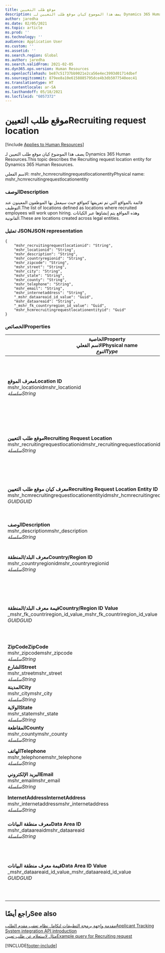 ```yaml
---
title: موقع طلب التعيين
description: يصف هذا الموضوع كيان موقع طلب التعيين لـ Dynamics 365 Human Resources.
author: jaredha
ms.date: 02/05/2021
ms.topic: article
ms.prod: ''
ms.technology: ''
audience: Application User
ms.custom: ''
ms.assetid: ''
ms.search.region: Global
ms.author: jaredha
ms.search.validFrom: 2021-02-05
ms.dyn365.ops.version: Human Resources
ms.openlocfilehash: be87c51737bb9021e2ca56e4ec3993d01714dbef
ms.sourcegitcommit: 879ee8a10e6158885795dce4b3db5077540eec41
ms.translationtype: HT
ms.contentlocale: ar-SA
ms.lasthandoff: 05/18/2021
ms.locfileid: "6057372"
---
```

# <a name="recruiting-request-location"></a><span data-ttu-id="56756-103">موقع طلب التعيين</span><span class="sxs-lookup"><span data-stu-id="56756-103">Recruiting request location</span></span>

[!include [Applies to Human Resources](../includes/applies-to-hr.md)]

<span data-ttu-id="56756-104">يصف هذا الموضوع كيان موقع طلب التعيين لـ Dynamics 365 Human Resources.</span><span class="sxs-lookup"><span data-stu-id="56756-104">This topic describes the Recruiting request location entity for Dynamics 365 Human Resources.</span></span>

<span data-ttu-id="56756-105">الاسم الفعلي: mshr_hcmrecruitingrequestlocationentity</span><span class="sxs-lookup"><span data-stu-id="56756-105">Physical name: mshr_hcmrecruitingrequestlocationentity</span></span>

### <a name="description"></a><span data-ttu-id="56756-106">الوصف</span><span class="sxs-lookup"><span data-stu-id="56756-106">Description</span></span>

<span data-ttu-id="56756-107">قائمة بالمواقع التي تم تعريفها كمواقع حيث سيعمل بها الموظفون المعينون عند التوظيف.</span><span class="sxs-lookup"><span data-stu-id="56756-107">The list of locations defined as locations where recruited employees will work upon hiring.</span></span> <span data-ttu-id="56756-108">وهذه المواقع يتم إنشاؤها عبر الكيانات القانونية.</span><span class="sxs-lookup"><span data-stu-id="56756-108">These are locations created across legal entities.</span></span>

### <a name="json-representation"></a><span data-ttu-id="56756-109">تمثيل JSON</span><span class="sxs-lookup"><span data-stu-id="56756-109">JSON representation</span></span>

```
{
    "mshr_recruitingrequestlocationid": "String",
    "mshr_locationid": "String",
    "mshr_description": "String",
    "mshr_countryregionid": "String",
    "mshr_zipcode": "String",
    "mshr_street": "String",
    "mshr_city": "String",
    "mshr_state": "String",
    "mshr_county": "String",
    "mshr_telephone": "String",
    "mshr_email": "String",
    "mshr_internetaddress": "String",
    "_mshr_dataareaid_id_value": "Guid",
    "mshr_dataareaid": "String",
    "_mshr_fk_countryregion_id_value": "Guid",
    "mshr_hcmrecruitingrequestlocationentityid": "Guid"
}
```

### <a name="properties"></a><span data-ttu-id="56756-110">الخصائص</span><span class="sxs-lookup"><span data-stu-id="56756-110">Properties</span></span>

| <span data-ttu-id="56756-111">الخاصية</span><span class="sxs-lookup"><span data-stu-id="56756-111">Property</span></span><br><span data-ttu-id="56756-112">**الاسم الفعلي**</span><span class="sxs-lookup"><span data-stu-id="56756-112">**Physical name**</span></span><br><span data-ttu-id="56756-113">**_النوع_**</span><span class="sxs-lookup"><span data-stu-id="56756-113">**_Type_**</span></span> | <span data-ttu-id="56756-114">استخدام</span><span class="sxs-lookup"><span data-stu-id="56756-114">Use</span></span> | <span data-ttu-id="56756-115">الوصف</span><span class="sxs-lookup"><span data-stu-id="56756-115">Description</span></span> |
| --- | --- | --- |
| <span data-ttu-id="56756-116">**معرف الموقع**</span><span class="sxs-lookup"><span data-stu-id="56756-116">**Location ID**</span></span><br><span data-ttu-id="56756-117">mshr_locationid</span><span class="sxs-lookup"><span data-stu-id="56756-117">mshr_locationid</span></span><br><span data-ttu-id="56756-118">*سلسلة*</span><span class="sxs-lookup"><span data-stu-id="56756-118">*String*</span></span> | <span data-ttu-id="56756-119">الكتابة مرة واحدة</span><span class="sxs-lookup"><span data-stu-id="56756-119">Write-once</span></span><br><span data-ttu-id="56756-120">مطلوب</span><span class="sxs-lookup"><span data-stu-id="56756-120">Required</span></span> | <span data-ttu-id="56756-121">معرف فريد منشأ بواسطة النظام وقابل للقراءة من المستخدم لموقع التعيين.</span><span class="sxs-lookup"><span data-stu-id="56756-121">The system-generated, user-readable identifier for the recruiting location.</span></span> |
| <span data-ttu-id="56756-122">**موقع طلب التعيين**</span><span class="sxs-lookup"><span data-stu-id="56756-122">**Recruiting Request Location**</span></span><br><span data-ttu-id="56756-123">mshr_recruitingrequestlocationid</span><span class="sxs-lookup"><span data-stu-id="56756-123">mshr_recruitingrequestlocationid</span></span><br><span data-ttu-id="56756-124">*سلسلة*</span><span class="sxs-lookup"><span data-stu-id="56756-124">*String*</span></span> | <span data-ttu-id="56756-125">الكتابة مرة واحدة</span><span class="sxs-lookup"><span data-stu-id="56756-125">Write-once</span></span><br><span data-ttu-id="56756-126">مطلوب</span><span class="sxs-lookup"><span data-stu-id="56756-126">Required</span></span> | <span data-ttu-id="56756-127">المعرف الفريد المحدد بواسطة المستخدم لموقع التعيين.</span><span class="sxs-lookup"><span data-stu-id="56756-127">User-defined unique identifier for the recruiting location.</span></span> |
| <span data-ttu-id="56756-128">**معرف كيان موقع طلب التعيين**</span><span class="sxs-lookup"><span data-stu-id="56756-128">**Recruiting Request Location Entity ID**</span></span><br><span data-ttu-id="56756-129">mshr_hcmrecruitingrequestlocationentityid</span><span class="sxs-lookup"><span data-stu-id="56756-129">mshr_hcmrecruitingrequestlocationentityid</span></span><br><span data-ttu-id="56756-130">*GUID*</span><span class="sxs-lookup"><span data-stu-id="56756-130">*GUID*</span></span> | <span data-ttu-id="56756-131">للقراءة فقط</span><span class="sxs-lookup"><span data-stu-id="56756-131">Read-only</span></span><br><span data-ttu-id="56756-132">مطلوب</span><span class="sxs-lookup"><span data-stu-id="56756-132">Required</span></span> | <span data-ttu-id="56756-133">معرف فريد منشأ بواسطة النظام لسجل موقع طلب التعيين.</span><span class="sxs-lookup"><span data-stu-id="56756-133">System-generated unique identifier for the recruiting request location record.</span></span> |
| <span data-ttu-id="56756-134">**‏‏الوصف**</span><span class="sxs-lookup"><span data-stu-id="56756-134">**Description**</span></span><br><span data-ttu-id="56756-135">mshr_description</span><span class="sxs-lookup"><span data-stu-id="56756-135">mshr_description</span></span><br><span data-ttu-id="56756-136">*سلسلة*</span><span class="sxs-lookup"><span data-stu-id="56756-136">*String*</span></span> | <span data-ttu-id="56756-137">قراءة/كتابة</span><span class="sxs-lookup"><span data-stu-id="56756-137">Read/write</span></span><br><span data-ttu-id="56756-138">مطلوب</span><span class="sxs-lookup"><span data-stu-id="56756-138">Required</span></span> | <span data-ttu-id="56756-139">وصف الموقع.</span><span class="sxs-lookup"><span data-stu-id="56756-139">Description of the location.</span></span> |
| <span data-ttu-id="56756-140">**معرف البلد/المنطقة**</span><span class="sxs-lookup"><span data-stu-id="56756-140">**Country/Region ID**</span></span><br><span data-ttu-id="56756-141">mshr_countryregionid</span><span class="sxs-lookup"><span data-stu-id="56756-141">mshr_countryregionid</span></span><br><span data-ttu-id="56756-142">*سلسلة*</span><span class="sxs-lookup"><span data-stu-id="56756-142">*String*</span></span> | <span data-ttu-id="56756-143">للقراءة فقط</span><span class="sxs-lookup"><span data-stu-id="56756-143">Read-only</span></span><br><span data-ttu-id="56756-144">اختياري</span><span class="sxs-lookup"><span data-stu-id="56756-144">Optional</span></span> | <span data-ttu-id="56756-145">يحدد البلد أو المنطقة التي هى موطن المرشح.</span><span class="sxs-lookup"><span data-stu-id="56756-145">Specifies the country or region where the candidate has citizenship.</span></span> |
| <span data-ttu-id="56756-146">**قيمة معرف البلد/المنطقة**</span><span class="sxs-lookup"><span data-stu-id="56756-146">**Country/Region ID Value**</span></span><br><span data-ttu-id="56756-147">_mshr_fk_countriregion_id_value</span><span class="sxs-lookup"><span data-stu-id="56756-147">_mshr_fk_countriregion_id_value</span></span><br><span data-ttu-id="56756-148">*GUID*</span><span class="sxs-lookup"><span data-stu-id="56756-148">*GUID*</span></span> | <span data-ttu-id="56756-149">للقراءة فقط</span><span class="sxs-lookup"><span data-stu-id="56756-149">Read-only</span></span><br><span data-ttu-id="56756-150">اختياري</span><span class="sxs-lookup"><span data-stu-id="56756-150">Optional</span></span><br><span data-ttu-id="56756-151">المفتاح الخارجي: mshr_logisticaddresscountryregionentityid لـ mshr_logisticsaddresscountryregionentity</span><span class="sxs-lookup"><span data-stu-id="56756-151">Foreign key: mshr_logisticaddresscountryregionentityid of mshr_logisticsaddresscountryregionentity</span></span> | <span data-ttu-id="56756-152">المعرّف الفريد المنشأ بواسطة النظام الخاص بالبلد/المنطقة في العنوان.</span><span class="sxs-lookup"><span data-stu-id="56756-152">System-generated unique identifier of the country/region of the address.</span></span> |
| <span data-ttu-id="56756-153">**ZipCode**</span><span class="sxs-lookup"><span data-stu-id="56756-153">**ZipCode**</span></span><br><span data-ttu-id="56756-154">mshr_zipcode</span><span class="sxs-lookup"><span data-stu-id="56756-154">mshr_zipcode</span></span><br><span data-ttu-id="56756-155">*سلسلة*</span><span class="sxs-lookup"><span data-stu-id="56756-155">*String*</span></span> | <span data-ttu-id="56756-156">للقراءة فقط</span><span class="sxs-lookup"><span data-stu-id="56756-156">Read-only</span></span><br><span data-ttu-id="56756-157">اختياري</span><span class="sxs-lookup"><span data-stu-id="56756-157">Optional</span></span> | <span data-ttu-id="56756-158">الرمز البريدي</span><span class="sxs-lookup"><span data-stu-id="56756-158">Zip/postal code.</span></span> |
| <span data-ttu-id="56756-159">**الشارع**</span><span class="sxs-lookup"><span data-stu-id="56756-159">**Street**</span></span><br><span data-ttu-id="56756-160">mshr_street</span><span class="sxs-lookup"><span data-stu-id="56756-160">mshr_street</span></span><br><span data-ttu-id="56756-161">*سلسلة*</span><span class="sxs-lookup"><span data-stu-id="56756-161">*String*</span></span> | <span data-ttu-id="56756-162">للقراءة فقط</span><span class="sxs-lookup"><span data-stu-id="56756-162">Read-only</span></span><br><span data-ttu-id="56756-163">اختياري</span><span class="sxs-lookup"><span data-stu-id="56756-163">Optional</span></span> | <span data-ttu-id="56756-164">عنوان الشارع.</span><span class="sxs-lookup"><span data-stu-id="56756-164">Street address.</span></span> |
| <span data-ttu-id="56756-165">**المدينة**</span><span class="sxs-lookup"><span data-stu-id="56756-165">**City**</span></span><br><span data-ttu-id="56756-166">mshr_city</span><span class="sxs-lookup"><span data-stu-id="56756-166">mshr_city</span></span><br><span data-ttu-id="56756-167">*سلسلة*</span><span class="sxs-lookup"><span data-stu-id="56756-167">*String*</span></span> | <span data-ttu-id="56756-168">للقراءة فقط</span><span class="sxs-lookup"><span data-stu-id="56756-168">Read-only</span></span><br><span data-ttu-id="56756-169">اختياري</span><span class="sxs-lookup"><span data-stu-id="56756-169">Optional</span></span> | <span data-ttu-id="56756-170">المدينة.</span><span class="sxs-lookup"><span data-stu-id="56756-170">City.</span></span> |
| <span data-ttu-id="56756-171">**الولاية**</span><span class="sxs-lookup"><span data-stu-id="56756-171">**State**</span></span><br><span data-ttu-id="56756-172">mshr_state</span><span class="sxs-lookup"><span data-stu-id="56756-172">mshr_state</span></span><br><span data-ttu-id="56756-173">*سلسلة*</span><span class="sxs-lookup"><span data-stu-id="56756-173">*String*</span></span> | <span data-ttu-id="56756-174">للقراءة فقط</span><span class="sxs-lookup"><span data-stu-id="56756-174">Read-only</span></span><br><span data-ttu-id="56756-175">اختياري</span><span class="sxs-lookup"><span data-stu-id="56756-175">Optional</span></span> | <span data-ttu-id="56756-176">الولاية أو المقاطعة.</span><span class="sxs-lookup"><span data-stu-id="56756-176">State or province.</span></span> |
| <span data-ttu-id="56756-177">**المقاطعة**</span><span class="sxs-lookup"><span data-stu-id="56756-177">**County**</span></span><br><span data-ttu-id="56756-178">mshr_county</span><span class="sxs-lookup"><span data-stu-id="56756-178">mshr_county</span></span><br><span data-ttu-id="56756-179">*سلسلة*</span><span class="sxs-lookup"><span data-stu-id="56756-179">*String*</span></span> | <span data-ttu-id="56756-180">للقراءة فقط</span><span class="sxs-lookup"><span data-stu-id="56756-180">Read-only</span></span><br><span data-ttu-id="56756-181">اختياري</span><span class="sxs-lookup"><span data-stu-id="56756-181">Optional</span></span> | <span data-ttu-id="56756-182">المقاطعة.</span><span class="sxs-lookup"><span data-stu-id="56756-182">County.</span></span> |
| <span data-ttu-id="56756-183">**الهاتف**</span><span class="sxs-lookup"><span data-stu-id="56756-183">**Telephone**</span></span><br><span data-ttu-id="56756-184">mshr_telephone</span><span class="sxs-lookup"><span data-stu-id="56756-184">mshr_telephone</span></span><br><span data-ttu-id="56756-185">*سلسلة*</span><span class="sxs-lookup"><span data-stu-id="56756-185">*String*</span></span> | <span data-ttu-id="56756-186">قراءة/كتابة</span><span class="sxs-lookup"><span data-stu-id="56756-186">Read/write</span></span><br><span data-ttu-id="56756-187">اختياري</span><span class="sxs-lookup"><span data-stu-id="56756-187">Optional</span></span> | <span data-ttu-id="56756-188">رقم الهاتف الخاص بالموقع.</span><span class="sxs-lookup"><span data-stu-id="56756-188">Telephone number for the location.</span></span> |
| <span data-ttu-id="56756-189">**البريد الإلكتروني**</span><span class="sxs-lookup"><span data-stu-id="56756-189">**Email**</span></span><br><span data-ttu-id="56756-190">mshr_email</span><span class="sxs-lookup"><span data-stu-id="56756-190">mshr_email</span></span><br><span data-ttu-id="56756-191">*سلسلة*</span><span class="sxs-lookup"><span data-stu-id="56756-191">*String*</span></span> | <span data-ttu-id="56756-192">قراءة/كتابة</span><span class="sxs-lookup"><span data-stu-id="56756-192">Read/write</span></span><br><span data-ttu-id="56756-193">اختياري</span><span class="sxs-lookup"><span data-stu-id="56756-193">Optional</span></span> | <span data-ttu-id="56756-194">عنوان البريد الإلكتروني.</span><span class="sxs-lookup"><span data-stu-id="56756-194">Email address.</span></span> |
| <span data-ttu-id="56756-195">**InternetAddress**</span><span class="sxs-lookup"><span data-stu-id="56756-195">**InternetAddress**</span></span><br><span data-ttu-id="56756-196">mshr_internetaddress</span><span class="sxs-lookup"><span data-stu-id="56756-196">mshr_internetaddress</span></span><br><span data-ttu-id="56756-197">*سلسلة*</span><span class="sxs-lookup"><span data-stu-id="56756-197">*String*</span></span> | <span data-ttu-id="56756-198">قراءة/كتابة</span><span class="sxs-lookup"><span data-stu-id="56756-198">Read/write</span></span><br><span data-ttu-id="56756-199">اختياري</span><span class="sxs-lookup"><span data-stu-id="56756-199">Optional</span></span> | <span data-ttu-id="56756-200">عنوان URL لموقع الويب للموقع.</span><span class="sxs-lookup"><span data-stu-id="56756-200">URL for the location website.</span></span> |
| <span data-ttu-id="56756-201">**معرف منطقة البيانات**</span><span class="sxs-lookup"><span data-stu-id="56756-201">**Data Area ID**</span></span><br><span data-ttu-id="56756-202">mshr_dataareaid</span><span class="sxs-lookup"><span data-stu-id="56756-202">mshr_dataareaid</span></span><br><span data-ttu-id="56756-203">*سلسلة*</span><span class="sxs-lookup"><span data-stu-id="56756-203">*String*</span></span> | <span data-ttu-id="56756-204">قراءة/كتابة</span><span class="sxs-lookup"><span data-stu-id="56756-204">Read/write</span></span><br><span data-ttu-id="56756-205">اختياري</span><span class="sxs-lookup"><span data-stu-id="56756-205">Optional</span></span> | <span data-ttu-id="56756-206">يحدد الكيان القانوني (الشركة).</span><span class="sxs-lookup"><span data-stu-id="56756-206">Specifies the legal entity (company).</span></span> |
| <span data-ttu-id="56756-207">**قيمة معرف منطقة البيانات**</span><span class="sxs-lookup"><span data-stu-id="56756-207">**Data Area ID Value**</span></span><br><span data-ttu-id="56756-208">_mshr_dataareaid_id_value</span><span class="sxs-lookup"><span data-stu-id="56756-208">_mshr_dataareaid_id_value</span></span><br><span data-ttu-id="56756-209">*GUID*</span><span class="sxs-lookup"><span data-stu-id="56756-209">*GUID*</span></span> | <span data-ttu-id="56756-210">للقراءة فقط</span><span class="sxs-lookup"><span data-stu-id="56756-210">Read-only</span></span><br><span data-ttu-id="56756-211">اختياري</span><span class="sxs-lookup"><span data-stu-id="56756-211">Optional</span></span><br><span data-ttu-id="56756-212">المفتاح الخارجي: cdm_companyid للكيان cdm_company</span><span class="sxs-lookup"><span data-stu-id="56756-212">Foreign key: cdm_companyid of cdm_company entity</span></span> | <span data-ttu-id="56756-213">قيمة GUID تم إنشاؤها بواسطة النظام لتعرف الكيان القانوني (الشركة).</span><span class="sxs-lookup"><span data-stu-id="56756-213">System-generated GUID value identifying the legal entity (company).</span></span> |

## <a name="see-also"></a><span data-ttu-id="56756-214">راجع أيضًا</span><span class="sxs-lookup"><span data-stu-id="56756-214">See also</span></span>

[<span data-ttu-id="56756-215">مقدمة واجهة برمجة التطبيقات لتكامل نظام تعقب مقدم الطلب</span><span class="sxs-lookup"><span data-stu-id="56756-215">Applicant Tracking System integration API introduction</span></span>](hr-admin-integration-ats-api-introduction.md)<br>
[<span data-ttu-id="56756-216">مثال لاستعلام عن طلب تعيين</span><span class="sxs-lookup"><span data-stu-id="56756-216">Example query for Recruiting request</span></span>](hr-admin-integration-ats-api-recruiting-request-example-query.md)



[!INCLUDE[footer-include](../includes/footer-banner.md)]